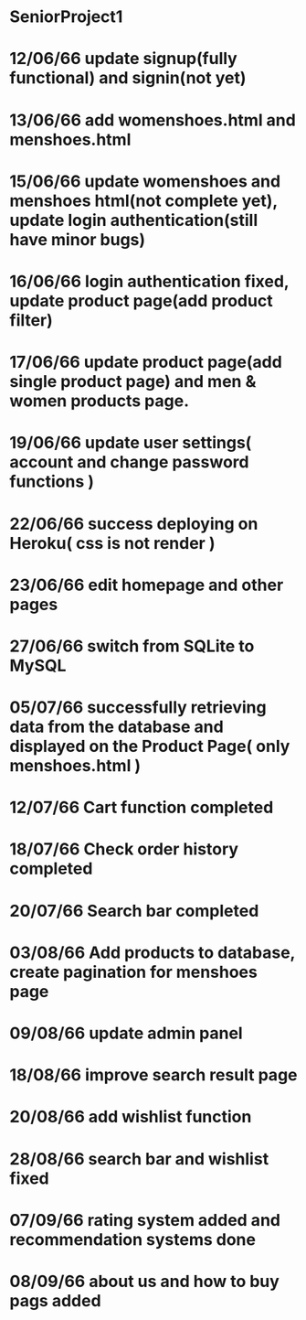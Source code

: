 ﻿# SeniorProject1
# 12/06/66 update signup(fully functional) and signin(not yet)
# 13/06/66 add womenshoes.html and menshoes.html
# 15/06/66 update womenshoes and menshoes html(not complete yet), update login authentication(still have minor bugs)
# 16/06/66 login authentication fixed, update product page(add product filter)
# 17/06/66 update product page(add single product page) and men & women products page.
# 19/06/66 update user settings( account and change password functions )
# 22/06/66 success deploying on Heroku( css is not render )
# 23/06/66 edit homepage and other pages
# 27/06/66 switch from SQLite to MySQL
# 05/07/66 successfully retrieving data from the database and displayed on the Product Page( only menshoes.html )
# 12/07/66 Cart function completed
# 18/07/66 Check order history completed
# 20/07/66 Search bar completed
# 03/08/66 Add products to database, create pagination for menshoes page
# 09/08/66 update admin panel
# 18/08/66 improve search result page
# 20/08/66 add wishlist function
# 28/08/66 search bar and wishlist fixed
# 07/09/66 rating system added and recommendation systems done
# 08/09/66 about us and how to buy pags added


